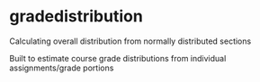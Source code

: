 # gradedistribution
Calculating overall distribution from normally distributed sections

Built to estimate course grade distributions from individual assignments/grade portions
